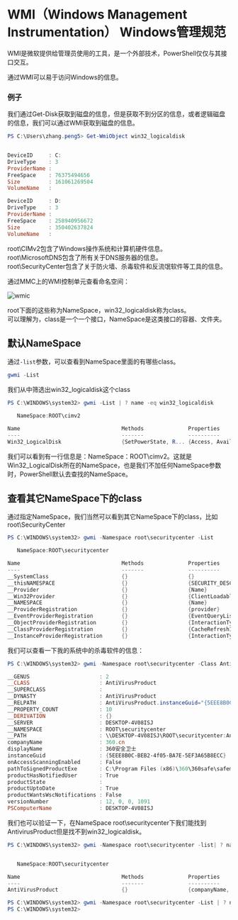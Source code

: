 # WMI（Windows Management Instrumentation） Windows管理规范

WMI是微软提供给管理员使用的工具，是一个外部技术，PowerShell仅仅与其接口交互。

通过WMI可以易于访问Windows的信息。

### 例子

我们通过Get-Disk获取到磁盘的信息，但是获取不到分区的信息，或者逻辑磁盘的信息，我们可以通过WMI获取到磁盘的信息。

```powershell
PS C:\Users\zhang.peng5> Get-WmiObject win32_logicaldisk


DeviceID     : C:
DriveType    : 3
ProviderName :
FreeSpace    : 76375494656
Size         : 161061269504
VolumeName   :

DeviceID     : D:
DriveType    : 3
ProviderName :
FreeSpace    : 258940956672
Size         : 350402637824
VolumeName   :
```

root\CIMv2包含了Windows操作系统和计算机硬件信息。  
root\MicrosoftDNS包含了所有关于DNS服务器的信息。  
root\SecurityCenter包含了关于防火墙、杀毒软件和反流氓软件等工具的信息。

通过MMC上的WMI控制单元查看命名空间：

![wmic](images/wmic.png)

root下面的这些称为NameSpace，win32_logicaldisk称为class。  
可以理解为，class是一个一个接口，NameSpace是这类接口的容器、文件夹。

## 默认NameSpace

通过`-list`参数，可以查看到NameSpace里面的有哪些class。

```powershell
gwmi -List
```

我们从中筛选出win32_logicaldisk这个class

```powershell
PS C:\WINDOWS\system32> gwmi -List | ? name -eq win32_logicaldisk

   NameSpace:ROOT\cimv2

Name                                Methods              Properties
----                                -------              ----------
Win32_LogicalDisk                   {SetPowerState, R... {Access, Availability, BlockSize, Caption...}
```

我们可以看到有一行信息是：NameSpace：ROOT\cimv2。这就是Win32_LogicalDisk所在的NameSpace，也是我们不加任何NameSpace参数时，PowerShell默认去查找的NameSpace。

## 查看其它NameSpace下的class

通过指定NameSpace，我们当然可以看到其它NameSpace下的class，比如root\SecurityCenter

```powershell
PS C:\WINDOWS\system32> gwmi -Namespace root\securitycenter -List

   NameSpace:ROOT\securitycenter

Name                                Methods              Properties
----                                -------              ----------
__SystemClass                       {}                   {}
__thisNAMESPACE                     {}                   {SECURITY_DESCRIPTOR}
__Provider                          {}                   {Name}
__Win32Provider                     {}                   {ClientLoadableCLSID, CLSID, Concurrency, DefaultMachineName...}
__NAMESPACE                         {}                   {Name}
__ProviderRegistration              {}                   {provider}
__EventProviderRegistration         {}                   {EventQueryList, provider}
__ObjectProviderRegistration        {}                   {InteractionType, provider, QuerySupportLevels, SupportsBatching...}
__ClassProviderRegistration         {}                   {CacheRefreshInterval, InteractionType, PerUserSchema, provider...}
__InstanceProviderRegistration      {}                   {InteractionType, provider, QuerySupportLevels, SupportsBatching...}
```

我们可以查看一下我的系统中的杀毒软件的信息：

```powershell
PS C:\WINDOWS\system32> gwmi -Namespace root\securitycenter -Class AntiVirusProduct

__GENUS                      : 2
__CLASS                      : AntiVirusProduct
__SUPERCLASS                 :
__DYNASTY                    : AntiVirusProduct
__RELPATH                    : AntiVirusProduct.instanceGuid="{5EEE8B0C-BEB2-4f05-BA7E-5EF3A65B8ECC}"
__PROPERTY_COUNT             : 10
__DERIVATION                 : {}
__SERVER                     : DESKTOP-4V08ISJ
__NAMESPACE                  : ROOT\securitycenter
__PATH                       : \\DESKTOP-4V08ISJ\ROOT\securitycenter:AntiVirusProduct.instanceGuid="{5EEE8B0C-BEB2-4f05-BA7E-5EF3A65B8ECC}"
companyName                  : 360.cn
displayName                  : 360安全卫士
instanceGuid                 : {5EEE8B0C-BEB2-4f05-BA7E-5EF3A65B8ECC}
onAccessScanningEnabled      : False
pathToSignedProductExe       : C:\Program Files (x86)\360\360safe\safemon\360tray.exe
productHasNotifiedUser       : True
productState                 :
productUptoDate              : True
productWantsWscNotifications : False
versionNumber                : 12, 0, 0, 1091
PSComputerName               : DESKTOP-4V08ISJ
```

我们也可以验证一下，在NameSpace root\securitycenter下我们能找到 AntivirusProduct但是找不到win32_logicaldisk。

```powershell
PS C:\WINDOWS\system32> gwmi -Namespace root\securitycenter -list| ? name -eq AntiVirusProduct


   NameSpace:ROOT\securitycenter

Name                                Methods              Properties
----                                -------              ----------
AntiVirusProduct                    {}                   {companyName, displayName, instanceGuid, onAccessScanningEnabled...}

PS C:\WINDOWS\system32> gwmi -Namespace root\securitycenter -List | ? name -eq win32_logicaldisk
PS C:\WINDOWS\system32>

```
